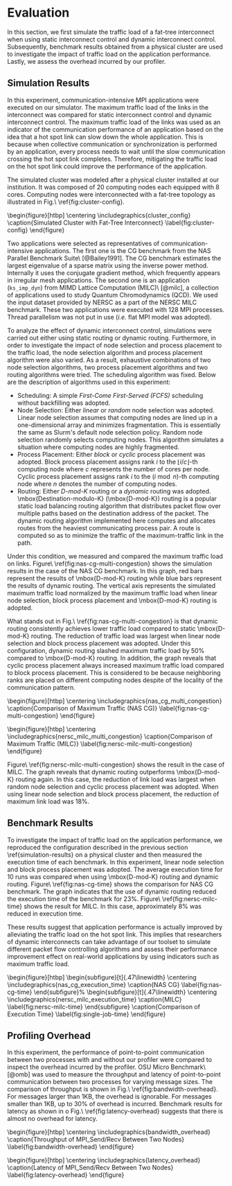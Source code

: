 # Evaluation

In this section, we first simulate the traffic load of a fat-tree interconnect
when using static interconnect control and dynamic interconnect control.
Subsequently, benchmark results obtained from a physical cluster are used to
investigate the impact of traffic load on the application performance. Lastly,
we assess the overhead incurred by our profiler.

## Simulation Results

In this experiment, communication-intensive MPI applications were executed on
our simulator. The maximum traffic load of the links in the interconnect was
compared for static interconnect control and dynamic interconnect control.
The maximum traffic load of the links was used as an indicator of the
communication performance of an application based on the idea that a hot spot
link can slow down the whole application. This is because when collective
communication or synchronization is performed by an application, every process
needs to wait until the slow communication crossing the hot spot link
completes. Therefore, mitigating the traffic load on the hot spot link could
improve the performance of the application.

The simulated cluster was modeled after a physical cluster installed at our
institution. It was composed of 20 computing nodes each equipped with 8 cores.
Computing nodes were interconnected with a fat-tree topology as illustrated in
Fig.\ \ref{fig:cluster-config}.

\begin{figure}[htbp]
    \centering
    \includegraphics{cluster_config}
    \caption{Simulated Cluster with Fat-Tree Interconnect}
    \label{fig:cluster-config}
\end{figure}

Two applications were selected as representatives of communication-intensive
applications. The first one is the CG benchmark from the NAS Parallel
Benchmark Suite\ [@Bailey1991]. The CG benchmark estimates the largest
eigenvalue of a sparse matrix using the inverse power method. Internally it
uses the conjugate gradient method, which frequently appears in irregular mesh
applications. The second one is an application (`ks_imp_dyn`) from MIMD
Lattice Computation (MILC)\ [@milc], a collection of applications used to
study Quantum Chromodynamics (QCD). We used the input dataset provided by
NERSC as a part of the NERSC MILC benchmark. These two applications were
executed with 128 MPI processes. Thread parallelism was not put in use (_i.e._
flat MPI model was adopted).

To analyze the effect of dynamic interconnect control, simulations were
carried out either using static routing or dynamic routing. Furthermore, in
order to investigate the impact of node selection and process placement to the
traffic load, the node selection algorithm and process placement algorithm
were also varied. As a result, exhaustive combinations of two node selection
algorithms, two process placement algorithms and two routing algorithms were
tried. The scheduling algorithm was fixed. Below are the description of
algorithms used in this experiment:

- Scheduling: A simple _First-Come First-Served (FCFS)_ scheduling without
  backfilling was adopted.
- Node Selection: Either _linear_ or _random_ node selection was adopted.
   Linear node selection assumes that computing nodes are lined up in a
   one-dimensional array and minimizes fragmentation. This is essentially the
   same as Slurm's default node selection policy. Random node selection
   randomly selects computing nodes. This algorithm simulates a situation
   where computing nodes are highly fragmented.
- Process Placement: Either _block_ or _cyclic_ process placement was adopted.
   Block process placement assigns rank $i$ to the $\lfloor i / c \rfloor$-th
   computing node where $c$ represents the number of cores per node. Cyclic
   process placement assigns rank $i$ to the $(i \bmod n)$-th computing
   node where $n$ denotes the number of computing nodes.
- Routing: Either _D-mod-K_ routing or a _dynamic_ routing was adopted.
  \mbox{Destination-modulo-K} (\mbox{D-mod-K}) routing is a popular static
  load balancing routing algorithm that distributes packet flow over multiple
  paths based on the destination address of the packet. The dynamic routing
  algorithm implemented here computes and allocates routes from the heaviest
  communicating process pair. A route is computed so as to minimize the
  traffic of the maximum-traffic link in the path.

Under this condition, we measured and compared the maximum traffic load on
links. Figure\ \ref{fig:nas-cg-multi-congestion} shows the simulation
results in the case of the NAS CG benchmark. In this graph, red bars represent
the results of \mbox{D-mod-K} routing while blue bars represent the results of
dynamic routing. The vertical axis represents the simulated maximum traffic
load normalized by the maximum traffic load when linear node selection, block
process placement and \mbox{D-mod-K} routing is adopted.

What stands out in Fig.\ \ref{fig:nas-cg-multi-congestion} is that dynamic
routing consistently achieves lower traffic load compared to static
\mbox{D-mod-K} routing. The reduction of traffic load was largest when linear
node selection and block process placement was adopted. Under this
configuration, dynamic routing slashed maximum traffic load by 50% compared to
\mbox{D-mod-K} routing. In addition, the graph reveals that cyclic process
placement always increased maximum traffic load compared to block process
placement. This is considered to be because neighboring ranks are placed on
different computing nodes despite of the locality of the communication
pattern.

\begin{figure}[htbp]
    \centering
    \includegraphics{nas_cg_multi_congestion}
    \caption{Comparison of Maximum Traffic (NAS CG)}
    \label{fig:nas-cg-multi-congestion}
\end{figure}

\begin{figure}[htbp]
    \centering
    \includegraphics{nersc_milc_multi_congestion}
    \caption{Comparison of Maximum Traffic (MILC)}
    \label{fig:nersc-milc-multi-congestion}
\end{figure}

Figure\ \ref{fig:nersc-milc-multi-congestion} shows the result in the case of
MILC. The graph reveals that dynamic routing outperforms
\mbox{D-mod-K} routing again. In this case, the reduction of link load was
largest when random node selection and cyclic process placement was adopted.
When using linear node selection and block process placement, the reduction
of maximum link load was 18%.

## Benchmark Results

To investigate the impact of traffic load on the application performance, we
reproduced the configuration described in the previous section
\ref{simulation-results} on a physical cluster and then measured the execution
time of each benchmark. In this experiment, linear node selection and block
process placement was adopted. The average execution time for 10 runs was
compared when using \mbox{D-mod-K} routing and dynamic routing.
Figure\ \ref{fig:nas-cg-time} shows the comparison for NAS CG benchmark. The
graph indicates that the use of dynamic routing reduced the execution time of
the benchmark for 23%. Figure\ \ref{fig:nersc-milc-time} shows the result for
MILC. In this case, approximately 8% was reduced in execution time.

These results suggest that application performance is actually improved by
alleviating the traffic load on the hot spot link. This implies that
researchers of dynamic interconnects can take advantage of our toolset to
simulate different packet flow controlling algorithms and assess their
performance improvement effect on real-world applications by using indicators
such as maximum traffic load.

\begin{figure}[htbp]
    \begin{subfigure}[t]{.47\linewidth}
        \centering
        \includegraphics{nas_cg_execution_time}
        \caption{NAS CG}
        \label{fig:nas-cg-time}
    \end{subfigure}%
    \begin{subfigure}[t]{.47\linewidth}
        \centering
        \includegraphics{nersc_milc_execution_time}
        \caption{MILC}
        \label{fig:nersc-milc-time}
        \end{subfigure}
    \caption{Comparison of Execution Time}
    \label{fig:single-job-time}
\end{figure}

## Profiling Overhead

In this experiment, the performance of point-to-point communication between
two processes with and without our profiler were compared to inspect the
overhead incurred by the profiler. OSU Micro Benchmark\ [@omb] was used to
measure the throughput and latency of point-to-point communication between
two processes for varying message sizes. The comparison of throughput is
shown in Fig.\ \ref{fig:bandwidth-overhead}. For messages larger than 1KB, the
overhead is ignorable. For messages smaller than 1KB, up to 30% of overhead is
incurred. Benchmark results for latency as shown in o
Fig.\ \ref{fig:latency-overhead} suggests that there is almost no overhead for
latency.

\begin{figure}[htbp]
    \centering
    \includegraphics{bandwidth_overhead}
    \caption{Throughput of MPI\_Send/Recv Between Two Nodes}
    \label{fig:bandwidth-overhead}
\end{figure}

\begin{figure}[htbp]
    \centering
    \includegraphics{latency_overhead}
    \caption{Latency of MPI\_Send/Recv Between Two Nodes}
    \label{fig:latency-overhead}
\end{figure}
